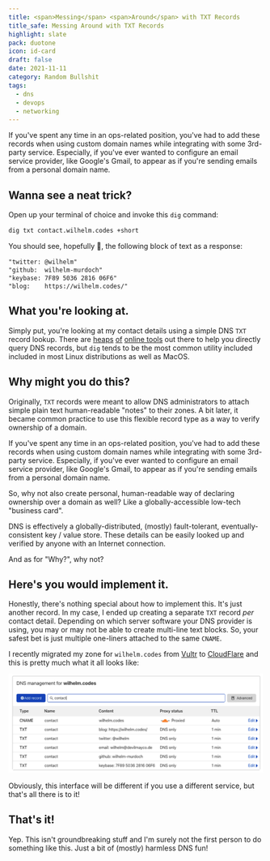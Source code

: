 ```yaml
---
title: <span>Messing</span> <span>Around</span> with TXT Records
title_safe: Messing Around with TXT Records
highlight: slate
pack: duotone
icon: id-card
draft: false
date: 2021-11-11
category: Random Bullshit
tags:
  - dns
  - devops
  - networking
---
```

If you've spent any time in an ops-related position, you've had to add these records when using custom domain names while integrating with some 3rd-party service. Especially, if you've ever wanted to configure an email service provider, like Google's Gmail, to appear as if you're sending emails from a personal domain name.

<!--more-->

## Wanna see a neat trick?

Open up your terminal of choice and invoke this `dig` command:

```bash
dig txt contact.wilhelm.codes +short
```

You should see, hopefully 🤞, the following block of text as a response:

```text
"twitter: @wilhelm"
"github:  wilhelm-murdoch"
"keybase: 7F89 5036 2816 06F6"
"blog:    https://wilhelm.codes/"
```

## What you're looking at.

Simply put, you're looking at my contact details using a simple DNS `TXT` record lookup. There are [heaps](https://dns.google/query?name=contact.wilhelm.codes) [of](https://toolbox.googleapps.com/apps/dig/#TXT/) [online tools](https://www.diggui.com/) out there to help you directly query DNS records, but `dig` tends to be the most common utility included included in most Linux distributions as well as MacOS.

## Why might you do this?

Originally, `TXT` records were meant to allow DNS administrators to attach simple plain text human-readable "notes" to their zones. A bit later, it became common practice to use this flexible record type as a way to verify ownership of a domain.

If you've spent any time in an ops-related position, you've had to add these records when using custom domain names while integrating with some 3rd-party service. Especially, if you've ever wanted to configure an email service provider, like Google's Gmail, to appear as if you're sending emails from a personal domain name.

So, why not also create personal, human-readable way of declaring ownership over a domain as well? Like a globally-accessible low-tech "business card".

DNS is effectively a globally-distributed, (mostly) fault-tolerant, eventually-consistent key / value store. These details can be easily looked up and verified by anyone with an Internet connection. 

And as for "Why?", why not?

## Here's you would implement it.

Honestly, there's nothing special about how to implement this. It's just another record. In my case, I ended up creating a separate `TXT` record _per_ contact detail. Depending on which server software your DNS provider is using, you may or may not be able to create multi-line text blocks. So, your safest bet is just multiple one-liners attached to the same `CNAME`.

I recently migrated my zone for `wilhelm.codes` from [Vultr](https://www.vultr.com/) to [CloudFlare](https://www.cloudflare.com/) and this is pretty much what it all looks like:

![](image-1.png)

Obviously, this interface will be different if you use a different service, but that's all there is to it!

## That's it!

Yep. This isn't groundbreaking stuff and I'm surely not the first person to do something like this. Just a bit of (mostly) harmless DNS fun!